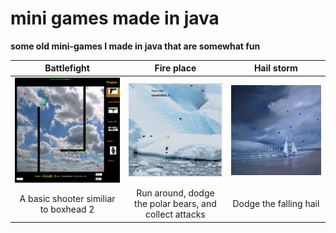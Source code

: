 # mini games made in java

**some old mini-games I made in java that are somewhat fun**

|              Battlefight              |                       Fire place                       |        Hail storm         |
| :-----------------------------------: | :----------------------------------------------------: | :-----------------------: |
|      ![pic](BattleFight/pic.png)      |               ![pic](FirePlace/pic.png)                | ![pic](HailStorm/pic.png) |
| A basic shooter similiar to boxhead 2 | Run around, dodge the polar bears, and collect attacks |  Dodge the falling hail   |